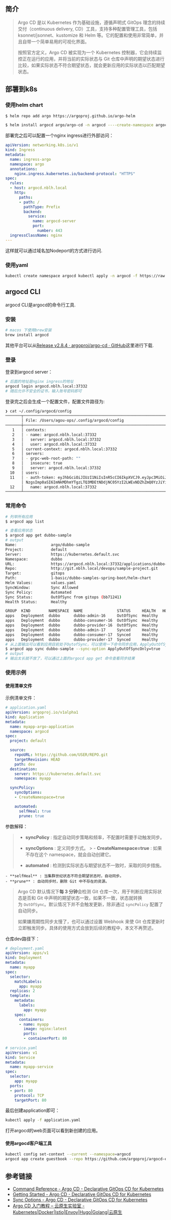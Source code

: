 ## 简介
> Argo CD 是以 Kubernetes 作为基础设施，遵循声明式 GitOps 理念的持续交付（continuous delivery, CD）工具，支持多种配置管理工具，包括 ksonnet/jsonnet、kustomize 和 Helm 等。它的配置和使用非常简单，并且自带一个简单易用的可视化界面。
>
>按照官方定义，Argo CD 被实现为一个 Kubernetes 控制器，它会持续监控正在运行的应用，并将当前的实际状态与 Git 仓库中声明的期望状态进行比较，如果实际状态不符合期望状态，就会更新应用的实际状态以匹配期望状态。

## 部署到k8s
### 使用helm chart
```bash
$ helm repo add argo https://argoproj.github.io/argo-helm

$ helm install argocd argo/argo-cd -n argocd ----create-namespace argocd

```
部署完之后可以配置一个nginx ingress进行外部访问：
```yaml
apiVersion: networking.k8s.io/v1
kind: Ingress
metadata:
  name: ingress-argo
  namespace: argo
  annotations:
    nginx.ingress.kubernetes.io/backend-protocol: "HTTPS"
spec:
  rules:
  - host: argocd.nblh.local
    http:
      paths:
      - path: /
        pathType: Prefix
        backend:
          service:
            name: argocd-server
            port:
              number: 443
  ingressClassName: nginx
---
```
这样就可以通过域名加Nodeport的方式进行访问.
### 使用yaml
```bash
kubectl create namespace argocd kubectl apply -n argocd -f https://raw.githubusercontent.com/argoproj/argo-cd/stable/manifests/install.yaml
```
## argocd CLI
argocd CLI是argocd的命令行工具.
### 安装
```bash
# macos 下使用brew安装
brew install argocd
```
其他平台可以从[Release v2.8.4 · argoproj/argo-cd · GitHub](https://github.com/argoproj/argo-cd/releases/latest)这里进行下载.
### 登录
登录到argocd server：
```bash
# 后面的地址是nginx ingress的地址
argocd login argocd.nblh.local:37332
# 随后允许不安全的证书，输入账号密码即可
```
登录完之后会生成一个配置文件，配置文件路径为:
```bash
❯ cat ~/.config/argocd/config
───────┬────────────────────────────────────────────────────────────────────────────────────────────────────────────────────────────────────────────────────────────────────
       │ File: /Users/agou-ops/.config/argocd/config
───────┼────────────────────────────────────────────────────────────────────────────────────────────────────────────────────────────────────────────────────────────────────
   1   │ contexts:
   2   │ - name: argocd.nblh.local:37332
   3   │   server: argocd.nblh.local:37332
   4   │   user: argocd.nblh.local:37332
   5   │ current-context: argocd.nblh.local:37332
   6   │ servers:
   7   │ - grpc-web-root-path: ""
   8   │   insecure: true
   9   │   server: argocd.nblh.local:37332
  10   │ users:
  11   │ - auth-token: eyJhbGciOiJIUzI1NiIsInR5cCI6IkpXVCJ9.eyJpc3MiOiJhcmdvY2QiLCJzdWIiOiJhZG1pbjpsb2dpbiIsImV4cCI6MTY5NDc0MzU3OCwibmJmIjoxNjk0NjU3MTc4LCJpYXQiOjE2OTQ2NTcx
       │ NzgsImp0aSI6ImNkMDhmYTgzLTQ3MDEtNDdjNC05YzI2LWExNDZhZmQ0YzJiYiJ9.i_VhZYmI5AaqWn0e7YE3F_OeLrj-xmhB6ZeAmiINpTM
  12   │   name: argocd.nblh.local:37332
───────┴────────────────────────────────────────────────────────────────────────────────────────────────────────────────────────────────────────────────────────────────────

```
### 常用命令
```bash
# 列举所有应用
$ argocd app list

# 查看应用状态
$ argocd app get dubbo-sample
# output
Name:               argo/dubbo-sample
Project:            default
Server:             https://kubernetes.default.svc
Namespace:          dubbo
URL:                https://argocd.nblh.local:37332/applications/dubbo-sample
Repo:               http://git.nblh.local/devops/sample-project.git
Target:             gitops
Path:               1-basic/dubbo-samples-spring-boot/helm-chart
Helm Values:        values.yaml
SyncWindow:         Sync Allowed
Sync Policy:        Automated
Sync Status:        OutOfSync from gitops (bb71241)
Health Status:      Healthy

GROUP  KIND        NAMESPACE  NAME               STATUS     HEALTH   HOOK  MESSAGE
apps   Deployment  dubbo      dubbo-admin-16     OutOfSync  Healthy        ignored (requires pruning)
apps   Deployment  dubbo      dubbo-consumer-16  OutOfSync  Healthy        ignored (requires pruning)
apps   Deployment  dubbo      dubbo-provider-16  OutOfSync  Healthy        ignored (requires pruning)
apps   Deployment  dubbo      dubbo-admin-17     Synced     Healthy        deployment.apps/dubbo-admin-17 created
apps   Deployment  dubbo      dubbo-consumer-17  Synced     Healthy        deployment.apps/dubbo-consumer-17 created
apps   Deployment  dubbo      dubbo-provider-17  Synced     Healthy        deployment.apps/dubbo-provider-17 created
# 从上面输出可以看到应用目前处于OutofSync，可以使用一下命令同步应用，ApplyOutOfSyncOnly仅同步outsync
$ argocd app sync dubbo-sample --sync-option ApplyOutOfSyncOnly=true
# output
# 输出太长就不放了，可以通过上面的argocd app get 命令查看同步结果
```
### 使用示例
#### 使用清单文件
示例清单文件：
```yaml
# application.yaml
apiVersion: argoproj.io/v1alpha1
kind: Application
metadata:
  name: myapp-argo-application
  namespace: argocd
spec:
  project: default

  source:
    repoURL: https://github.com/USER/REPO.git
    targetRevision: HEAD
    path: dev
  destination: 
    server: https://kubernetes.default.svc
    namespace: myapp

  syncPolicy:
    syncOptions:
    - CreateNamespace=true

    automated:
      selfHeal: true
      prune: true
```
参数解释：
>
>- **syncPolicy** : 指定自动同步策略和频率，不配置时需要手动触发同步。
  >  
>- **syncOptions** : 定义同步方式。
    >
    - **CreateNamespace=true** : 如果不存在这个 namespace，就会自动创建它。
>- **automated** : 检测到实际状态与期望状态不一致时，采取的同步措施。
>    
    - **selfHeal** : 当集群世纪状态不符合期望状态时，自动同步。
    - **prune** : 自动同步时，删除 Git 中不存在的资源。
>
>Argo CD 默认情况下**每 3 分钟**会检测 Git 仓库一次，用于判断应用实际状态是否和 Git 中声明的期望状态一致，如果不一致，状态就转换为 `OutOfSync`。默认情况下并不会触发更新，除非通过 `syncPolicy` 配置了自动同步。
>
> 如果嫌周期性同步太慢了，也可以通过设置 Webhook 来使 Git 仓库更新时立即触发同步。具体的使用方式会放到后续的教程中，本文不再赘述。


仓库dev路径下：
```yaml
# deployment.yaml
apiVersion: apps/v1
kind: Deployment
metadata:
  name: myapp
spec:
  selector:
    matchLabels:
      app: myapp
  replicas: 2
  template:
    metadata:
      labels:
        app: myapp
    spec:
      containers:
      - name: myapp
        image: nginx:latest
        ports:
        - containerPort: 80
        
# service.yaml
apiVersion: v1
kind: Service
metadata:
  name: myapp-service
spec:
  selector:
    app: myapp
  ports:
  - port: 80
    protocol: TCP
    targetPort: 80
```
最后创建application即可：
```bash
kubectl apply -f application.yaml
```
打开argocd的web页面可以看到新创建的应用。
#### 使用argocd客户端工具
```bash
kubectl config set-context --current --namespace=argocd
argocd app create guestbook --repo https://github.com/argoproj/argocd-example-apps.git --path guestbook --dest-server https://kubernetes.default.svc --dest-namespace default
```
## 参考链接
- [Command Reference - Argo CD - Declarative GitOps CD for Kubernetes](https://argo-cd.readthedocs.io/en/stable/user-guide/commands/argocd/)
- [Getting Started - Argo CD - Declarative GitOps CD for Kubernetes](https://argo-cd.readthedocs.io/en/stable/getting_started/)
- [Sync Options - Argo CD - Declarative GitOps CD for Kubernetes](https://argo-cd.readthedocs.io/en/stable/user-guide/sync-options/)
- [Argo CD 入门教程 – 云原生实验室 - Kubernetes|Docker|Istio|Envoy|Hugo|Golang|云原生](https://icloudnative.io/posts/getting-started-with-argocd/)